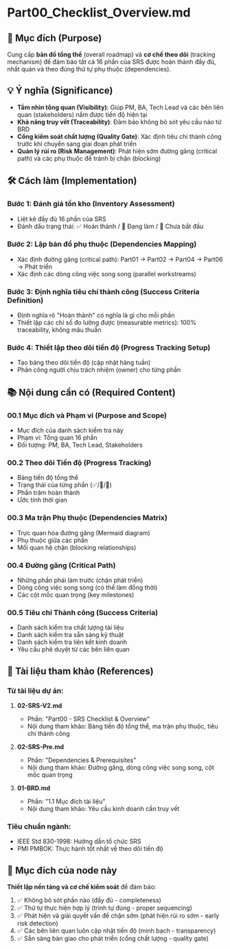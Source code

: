 # Part00_Checklist_Overview.md

## 🎯 Mục đích (Purpose)

Cung cấp **bản đồ tổng thể** (overall roadmap) và **cơ chế theo dõi** (tracking mechanism) để đảm bảo tất cả 16 phần của SRS được hoàn thành đầy đủ, nhất quán và theo đúng thứ tự phụ thuộc (dependencies).

## 💡 Ý nghĩa (Significance)

- **Tầm nhìn tổng quan (Visibility)**: Giúp PM, BA, Tech Lead và các bên liên quan (stakeholders) nắm được tiến độ hiện tại
- **Khả năng truy vết (Traceability)**: Đảm bảo không bỏ sót yêu cầu nào từ BRD
- **Cổng kiểm soát chất lượng (Quality Gate)**: Xác định tiêu chí thành công trước khi chuyển sang giai đoạn phát triển
- **Quản lý rủi ro (Risk Management)**: Phát hiện sớm đường găng (critical path) và các phụ thuộc để tránh bị chặn (blocking)

## 🛠️ Cách làm (Implementation)

### Bước 1: Đánh giá tồn kho (Inventory Assessment)
- Liệt kê đầy đủ 16 phần của SRS
- Đánh dấu trạng thái: ✅ Hoàn thành / 📝 Đang làm / 📄 Chưa bắt đầu

### Bước 2: Lập bản đồ phụ thuộc (Dependencies Mapping)
- Xác định đường găng (critical path): Part01 → Part02 → Part04 → Part06 → Phát triển
- Xác định các dòng công việc song song (parallel workstreams)

### Bước 3: Định nghĩa tiêu chí thành công (Success Criteria Definition)
- Định nghĩa rõ "Hoàn thành" có nghĩa là gì cho mỗi phần
- Thiết lập các chỉ số đo lường được (measurable metrics): 100% traceability, không mâu thuẫn

### Bước 4: Thiết lập theo dõi tiến độ (Progress Tracking Setup)
- Tạo bảng theo dõi tiến độ (cập nhật hàng tuần)
- Phân công người chịu trách nhiệm (owner) cho từng phần

## 📚 Nội dung cần có (Required Content)

### 00.1 Mục đích và Phạm vi (Purpose and Scope)
- Mục đích của danh sách kiểm tra này
- Phạm vi: Tổng quan 16 phần
- Đối tượng: PM, BA, Tech Lead, Stakeholders

### 00.2 Theo dõi Tiến độ (Progress Tracking)
- Bảng tiến độ tổng thể
- Trạng thái của từng phần (✅/📝/📄)
- Phần trăm hoàn thành
- Ước tính thời gian

### 00.3 Ma trận Phụ thuộc (Dependencies Matrix)
- Trực quan hóa đường găng (Mermaid diagram)
- Phụ thuộc giữa các phần
- Mối quan hệ chặn (blocking relationships)

### 00.4 Đường găng (Critical Path)
- Những phần phải làm trước (chặn phát triển)
- Dòng công việc song song (có thể làm đồng thời)
- Các cột mốc quan trọng (key milestones)

### 00.5 Tiêu chí Thành công (Success Criteria)
- Danh sách kiểm tra chất lượng tài liệu
- Danh sách kiểm tra sẵn sàng kỹ thuật
- Danh sách kiểm tra liên kết kinh doanh
- Yêu cầu phê duyệt từ các bên liên quan

## 📖 Tài liệu tham khảo (References)

### Từ tài liệu dự án:
1. **02-SRS-V2.md**
   - Phần: "Part00 - SRS Checklist & Overview"
   - Nội dung tham khảo: Bảng tiến độ tổng thể, ma trận phụ thuộc, tiêu chí thành công
   
2. **02-SRS-Pre.md**
   - Phần: "Dependencies & Prerequisites"
   - Nội dung tham khảo: Đường găng, dòng công việc song song, cột mốc quan trọng

3. **01-BRD.md**
   - Phần: "1.1 Mục đích tài liệu"
   - Nội dung tham khảo: Yêu cầu kinh doanh cần truy vết

### Tiêu chuẩn ngành:
- IEEE Std 830-1998: Hướng dẫn tổ chức SRS
- PMI PMBOK: Thực hành tốt nhất về theo dõi tiến độ

## 🎯 Mục đích của node này

**Thiết lập nền tảng và cơ chế kiểm soát** để đảm bảo:
1. ✅ Không bỏ sót phần nào (đầy đủ - completeness)
2. ✅ Thứ tự thực hiện hợp lý (trình tự đúng - proper sequencing)
3. ✅ Phát hiện và giải quyết vấn đề chặn sớm (phát hiện rủi ro sớm - early risk detection)
4. ✅ Các bên liên quan luôn cập nhật tiến độ (minh bạch - transparency)
5. ✅ Sẵn sàng bàn giao cho phát triển (cổng chất lượng - quality gate)
